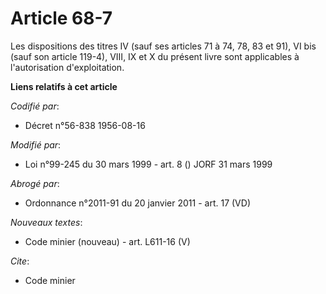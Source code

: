 # Article 68-7

Les dispositions des titres IV (sauf ses articles 71 à 74, 78, 83 et 91), VI bis (sauf son article 119-4), VIII, IX et X du
présent livre sont applicables à l'autorisation d'exploitation.

**Liens relatifs à cet article**

_Codifié par_:

  - Décret n°56-838 1956-08-16

_Modifié par_:

  - Loi n°99-245 du 30 mars 1999 - art. 8 () JORF 31 mars 1999

_Abrogé par_:

  - Ordonnance n°2011-91 du 20 janvier 2011 - art. 17 (VD)

_Nouveaux textes_:

  - Code minier (nouveau) - art. L611-16 (V)

_Cite_:

  - Code minier
